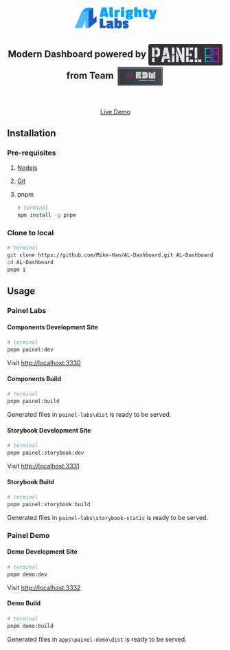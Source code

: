 <p align='center'>
  <img src='https://raw.githubusercontent.com/Mike-Han/AL-Dashboard/assets/assets/AL.png' alt='Alrighty Labs' width='200px' />
</p>

<p>
  <h2 align='center'>
    Modern Dashboard powered by
    <img src='https://raw.githubusercontent.com/Mike-Han/AL-Dashboard/assets/assets/painel-dark.png' alt='painel-light' height='50px' align='center'/>
    from Team
    <img src='https://raw.githubusercontent.com/Mike-Han/AL-Dashboard/assets/assets/rdm-dark.png' alt='painel-dark' height='50px' align='center'/>
  </h2>
</p>

<br/>

<p align='center'>
  <a href="https://painel-labs.netlify.app/">Live Demo</a>
</p>

## Installation

### Pre-requisites

1. [Nodejs](https://nodejs.org/en/download/)
1. [Git](https://git-scm.com/downloads)
1. pnpm

   ```bash
   # terminal
   npm install -g pnpm
   ```

### Clone to local

```bash
# terminal
git clone https://github.com/Mike-Han/AL-Dashboard.git AL-Dashboard
cd AL-Dashboard
pnpm i
```

## Usage

### Painel Labs

#### Components Development Site

```bash
# terminal
pnpm painel:dev
```

Visit <http://localhost:3330>

#### Components Build

```bash
# terminal
pnpm painel:build
```

Generated files in `painel-labs\dist` is ready to be served.

#### Storybook Development Site

```bash
# terminal
pnpm painel:storybook:dev
```

Visit <http://localhost:3331>

#### Storybook Build

```bash
# terminal
pnpm painel:storybook:build
```

Generated files in `painel-labs\storybook-static` is ready to be served.

### Painel Demo

#### Demo Development Site

```bash
# terminal
pnpm demo:dev
```

Visit <http://localhost:3332>

#### Demo Build

```bash
# terminal
pnpm demo:build
```

Generated files in `apps\painel-demo\dist` is ready to be served.
